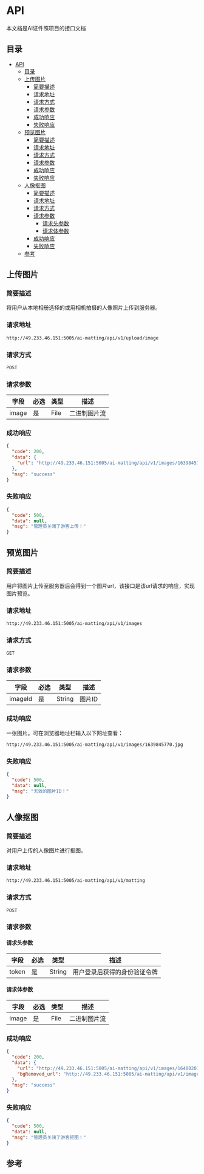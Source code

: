 # API

本文档是AI证件照项目的接口文档

## 目录

- [API](#api)
  - [目录](#目录)
  - [上传图片](#上传图片)
    - [简要描述](#简要描述)
    - [请求地址](#请求地址)
    - [请求方式](#请求方式)
    - [请求参数](#请求参数)
    - [成功响应](#成功响应)
    - [失败响应](#失败响应)
  - [预览图片](#预览图片)
    - [简要描述](#简要描述-1)
    - [请求地址](#请求地址-1)
    - [请求方式](#请求方式-1)
    - [请求参数](#请求参数-1)
    - [成功响应](#成功响应-1)
    - [失败响应](#失败响应-1)
  - [人像抠图](#人像抠图)
    - [简要描述](#简要描述-2)
    - [请求地址](#请求地址-2)
    - [请求方式](#请求方式-2)
    - [请求参数](#请求参数-2)
      - [请求头参数](#请求头参数)
      - [请求体参数](#请求体参数)
    - [成功响应](#成功响应-2)
    - [失败响应](#失败响应-2)
  - [参考](#参考)

## 上传图片

### 简要描述

将用户从本地相册选择的或用相机拍摄的人像照片上传到服务器。

### 请求地址

```bash
http://49.233.46.151:5005/ai-matting/api/v1/upload/image
```

### 请求方式

```bash
POST
```

### 请求参数

| 字段    | 必选 | 类型   | 描述     |
|-------|----|------|--------|
| image | 是  | File | 二进制图片流 |

### 成功响应

```json
{
  "code": 200,
  "data": {
    "url": "http://49.233.46.151:5005/ai-matting/api/v1/images/1639845770.jpg"
  },
  "msg": "success"
}
```

### 失败响应

```json
{
  "code": 500,
  "data": null,
  "msg": "管理员关闭了游客上传！"
}
```

## 预览图片

### 简要描述

用户将图片上传至服务器后会得到一个图片url，该接口是该url请求的响应，实现图片预览。

### 请求地址

```bash
http://49.233.46.151:5005/ai-matting/api/v1/images
```

### 请求方式

```bash
GET
```

### 请求参数

| 字段    | 必选 | 类型   | 描述     |
|-------|----|------|--------|
| imageId | 是  | String | 图片ID |

### 成功响应

一张图片。可在浏览器地址栏输入以下网址查看：
```bash
http://49.233.46.151:5005/ai-matting/api/v1/images/1639845770.jpg
```

### 失败响应

```json
{
  "code": 500,
  "data": null,
  "msg": "无效的图片ID！"
}
```

## 人像抠图

### 简要描述

对用户上传的人像图片进行抠图。

### 请求地址

```bash
http://49.233.46.151:5005/ai-matting/api/v1/matting
```

### 请求方式

```bash
POST
```

### 请求参数

#### 请求头参数

| 字段    | 必选 | 类型   | 描述     |
|-------|----|------|--------|
| token | 是  | String | 用户登录后获得的身份验证令牌 |

#### 请求体参数

| 字段    | 必选 | 类型   | 描述     |
|-------|----|------|--------|
| image | 是  | File | 二进制图片流 |

### 成功响应

```json
{
  "code": 200,
  "data": {
    "url": "http://49.233.46.151:5005/ai-matting/api/v1/images/1640020151.jpg",
    "bgRemoved_url": "http://49.233.46.151:5005/ai-matting/api/v1/images/1640020151_bgRemoved.jpg"
  },
  "msg": "success"
}
```

### 失败响应

```json
{
  "code": 500,
  "data": null,
  "msg": "管理员关闭了游客抠图！"
}
```

## 参考